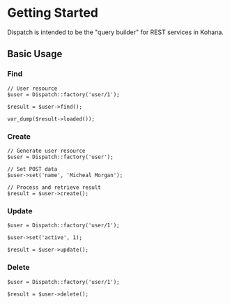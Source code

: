 # Getting Started

Dispatch is intended to be the "query builder" for REST services in Kohana.

## Basic Usage

### Find

	// User resource
	$user = Dispatch::factory('user/1');
	
	$result = $user->find();
	
	var_dump($result->loaded());

### Create

	// Generate user resource
	$user = Dispatch::factory('user');
	
	// Set POST data
	$user->set('name', 'Micheal Morgan');
	
	// Process and retrieve result
	$result = $user->create();
	
### Update

	$user = Dispatch::factory('user/1');
	
	$user->set('active', 1);
	
	$result = $user->update();
	
### Delete
	
	$user = Dispatch::factory('user/1');
	
	$result = $user->delete();